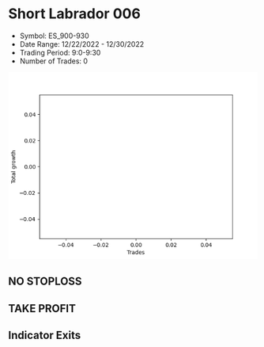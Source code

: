 # Short Labrador 006 
- Symbol: ES_900-930
- Date Range: 12/22/2022 - 12/30/2022
- Trading Period: 9:0-9:30
- Number of Trades: 0

![Plot](ShortLabrador006ES_900-930.png)
## NO STOPLOSS














## TAKE PROFIT











## Indicator Exits

